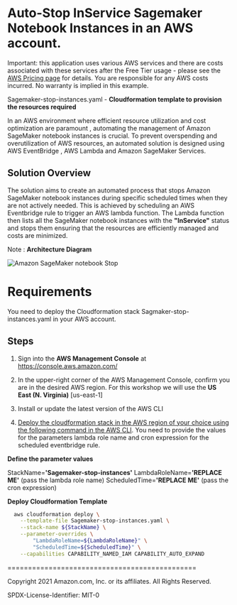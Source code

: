 
# Auto-Stop InService Sagemaker Notebook Instances in an AWS account.


Important: this application uses various AWS services and there are costs associated with these services after the Free Tier usage - please see the [AWS Pricing page](https://aws.amazon.com/pricing/) for details. You are responsible for any AWS costs incurred. No warranty is implied in this example.



Sagemaker-stop-instances.yaml - **Cloudformation template to provision the resources required**

In an AWS environment where efficient resource utilization and cost optimization are paramount , automating the management of Amazon SageMaker notebook instances is crucial. 
To prevent overspending and overutilization of AWS resources, 
an automated solution is designed using AWS EventBridge , AWS Lambda and Amazon SageMaker Services. 

## Solution Overview

The solution aims to create an automated process that stops Amazon SageMaker notebook instances during specific scheduled times when they are not actively needed. 
This is achieved by scheduling an AWS Eventbridge rule to trigger an AWS lambda function. The Lambda function then lists all the SageMaker notebook instances 
with the **"InService"** status and stops them ensuring that the resources are efficiently managed and costs are minimized. 

Note : **Architecture Diagram**

![Amazon SageMaker notebook Stop](/amazon-sagemaker-auto-stop-instances/blob/main/images/sagamaker_stop.png)

# Requirements

You need to deploy the Cloudformation stack Sagmaker-stop-instances.yaml in your AWS account.

## Steps
1. Sign into the **AWS Management Console** at <a href="https://console.aws.amazon.com/">https://console.aws.amazon.com/</a>
2. In the upper-right corner of the AWS Management Console, confirm you are in the desired AWS region. For this workshop we will use the **US East (N. Virginia)** [us-east-1]
3. Install or update the latest version of the AWS CLI <a href="https://docs.aws.amazon.com/cli/latest/userguide/getting-started-install.html">

4. Deploy the cloudformation stack in the AWS region of your choice using the following command in the [AWS CLI](https://aws.amazon.com/cli/). You need to provide the values for the parameters lambda role name and cron expression for the scheduled eventbridge rule. 

**Define the parameter values**

StackName=**'Sagemaker-stop-instances'**
LambdaRoleName=**'REPLACE ME'** (pass the lambda role name)
ScheduledTime=**'REPLACE ME'** (pass the cron expression)

**Deploy Cloudformation Template**
```bash
  aws cloudformation deploy \
    --template-file Sagemaker-stop-instances.yaml \
    --stack-name ${StackName} \
    --parameter-overrides \
        "LambdaRoleName=${LambdaRoleName}" \
        "ScheduledTime=${ScheduledTime}" \
    --capabilities CAPABILITY_NAMED_IAM CAPABILITY_AUTO_EXPAND

```
==============================================

Copyright 2021 Amazon.com, Inc. or its affiliates. All Rights Reserved.

SPDX-License-Identifier: MIT-0
